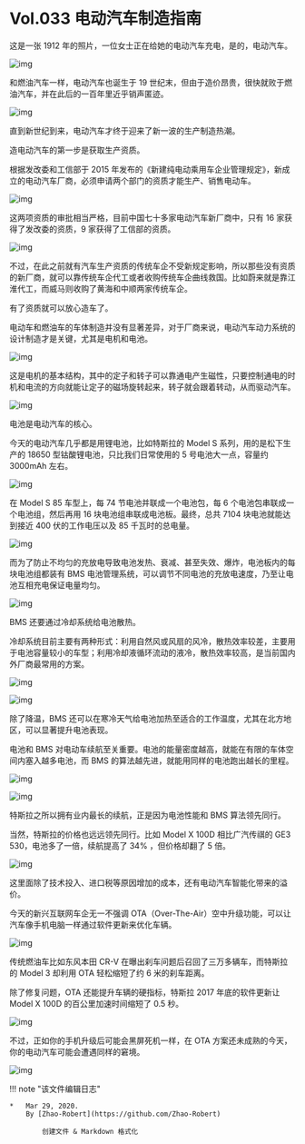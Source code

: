 # Vol.033 电动汽车制造指南

这是一张 1912 年的照片，一位女士正在给她的电动汽车充电，是的，电动汽车。

![img](https://paperclip.host/static/U6yRaDu1NaY8y3ae9stIQkl9uOAbb5icyxDKlIpEm2bY4zNEJUN5OUcMqurKZdSEZVgicHuLqCqkLS88MHhrPSibA.jpg)

和燃油汽车一样，电动汽车也诞生于 19 世纪末，但由于造价昂贵，很快就败于燃油汽车，并在此后的一百年里近乎销声匿迹。

![img](https://paperclip.host/static/U6yRaDu1NaY8y3ae9stIQkl9uOAbb5icyCMRanbhBVwZHSlUia801l3zUTuXGbqqhO3EGcQDoFibWcBEmEzicXicD5A.gif)

直到新世纪到来，电动汽车才终于迎来了新一波的生产制造热潮。

造电动汽车的第一步是获取生产资质。

根据发改委和工信部于 2015 年发布的《新建纯电动乘用车企业管理规定》，新成立的电动汽车厂商，必须申请两个部门的资质才能生产、销售电动车。

![img](https://paperclip.host/static/U6yRaDu1NaY8y3ae9stIQkl9uOAbb5icy8WRHyM77ia2Re9Vr6SuppfDvXzJg1RkY3n8wiaia4NKSZWP78TXdTmrGg.gif)

这两项资质的审批相当严格，目前中国七十多家电动汽车新厂商中，只有 16 家获得了发改委的资质，9 家获得了工信部的资质。

![img](https://paperclip.host/static/U6yRaDu1NaY8y3ae9stIQkl9uOAbb5icy0COw5931DeTib3OQCONLceJWrqibf4ATqPznO6AMLM4BXj7LhoQTficXw.png)

不过，在此之前就有汽车生产资质的传统车企不受新规定影响，所以那些没有资质的新厂商，就可以靠传统车企代工或者收购传统车企曲线救国。比如蔚来就是靠江淮代工，而威马则收购了黄海和中顺两家传统车企。

有了资质就可以放心造车了。

电动车和燃油车的车体制造并没有显著差异，对于厂商来说，电动汽车动力系统的设计制造才是关键，尤其是电机和电池。

![img](https://paperclip.host/static/U6yRaDu1NaY8y3ae9stIQkl9uOAbb5icyQdCNhic58eCiaibEXiapIPIEJ2MrrFfSer5sP2wHlxueZS3qiayos4GRwaw.jpg)

这是电机的基本结构，其中的定子和转子可以靠通电产生磁性，只要控制通电的时机和电流的方向就能让定子的磁场旋转起来，转子就会跟着转动，从而驱动汽车。

![img](https://paperclip.host/static/U6yRaDu1NaY8y3ae9stIQkl9uOAbb5icykCvsSl8CTYyLJBy5sofXFWvZk5gq8nzfOdLpZKDmD3xsfYrMO0JlJA.gif)

电池是电动汽车的核心。

今天的电动汽车几乎都是用锂电池，比如特斯拉的 Model S 系列，用的是松下生产的 18650 型钴酸锂电池，只比我们日常使用的 5 号电池大一点，容量约 3000mAh 左右。

![img](https://paperclip.host/static/U6yRaDu1NaY8y3ae9stIQkl9uOAbb5icyicuPa9MH59sXX8FAw0ibMNvKXKjyqgjjA04NFtmnia6ROgrEfhgyHGJTw.png)

在 Model S 85 车型上，每 74 节电池并联成一个电池包，每 6 个电池包串联成一个电池组，然后再用 16 块电池组串联成电池板。最终，总共 7104 块电池就能达到接近 400 伏的工作电压以及 85 千瓦时的总电量。

![img](https://paperclip.host/static/U6yRaDu1NaY8y3ae9stIQkl9uOAbb5icyGhHHfdyYhN9nIrOlJdEYCEKTQx9NWclkrVZXZD2dnEyLzxDYvlDLuA.gif)

而为了防止不均匀的充放电导致电池发热、衰减、甚至失效、爆炸，电池板内的每块电池组都装有 BMS 电池管理系统，可以调节不同电池的充放电速度，乃至让电池互相充电保证电量均匀。

![img](https://paperclip.host/static/U6yRaDu1NaY8y3ae9stIQkl9uOAbb5icy5SiaWNIa1P2HJicJVsye1GqMP3z5qAR2lTTCS6DvedV8eVu5vZicnbqFg.gif)

BMS 还要通过冷却系统给电池散热。

冷却系统目前主要有两种形式：利用自然风或风扇的风冷，散热效率较差，主要用于电池容量较小的车型；利用冷却液循环流动的液冷，散热效率较高，是当前国内外厂商最常用的方案。

![img](https://paperclip.host/static/U6yRaDu1NaY8y3ae9stIQkl9uOAbb5icyXFqnzrEF6O3kUGaicfDF3URq1kibWhvQmA4B4a5LnCG0xRoKIUxcZia3g.gif)

![img](https://paperclip.host/static/U6yRaDu1NaY8y3ae9stIQkl9uOAbb5icycadxQUibg7UP2fUG1ykAicRXBibTNyQCAveIUibu3QDt0pV2ia2Fybs47AQ.gif)

除了降温，BMS 还可以在寒冷天气给电池加热至适合的工作温度，尤其在北方地区，可以显著提升电池表现。

电池和 BMS 对电动车续航至关重要。电池的能量密度越高，就能在有限的车体空间内塞入越多电池，而 BMS 的算法越先进，就能用同样的电池跑出越长的里程。

![img](https://paperclip.host/static/U6yRaDu1NaY8y3ae9stIQkl9uOAbb5icy6icOIoWibFLZxz7lb7o6OMI8wyI9LU8NicmcAfnIq5pGxMZCTnqu2MMFw.png)

![img](https://paperclip.host/static/U6yRaDu1NaY8y3ae9stIQkl9uOAbb5icyQbKbbPVgQAS316eAMZ5iaKaC9ktXP2ibBbcxvMjXF94s3oDxI3dwS21w.png)

特斯拉之所以拥有业内最长的续航，正是因为电池性能和 BMS 算法领先同行。

当然，特斯拉的价格也远远领先同行。比如 Model X 100D 相比广汽传祺的 GE3 530，电池多了一倍，续航提高了 34% ，但价格却翻了 5 倍。

![img](https://paperclip.host/static/U6yRaDu1NaY8y3ae9stIQkl9uOAbb5icyyScG5wrz85ok0rKgm8WcPn4t09hCL7vB8hs1XicVBvTqh3glDCFyqmg.png)

这里面除了技术投入、进口税等原因增加的成本，还有电动汽车智能化带来的溢价。

今天的新兴互联网车企无一不强调 OTA（Over-The-Air）空中升级功能，可以让汽车像手机电脑一样通过软件更新来优化车辆。

![img](https://paperclip.host/static/U6yRaDu1NaY8y3ae9stIQkl9uOAbb5icyBza4VO2cEcVxcokFymQF2epLDVuSbrgXoOhNvY9fsUVKzoSPxEQUYQ.gif)

传统燃油车比如东风本田 CR-V 在曝出刹车问题后召回了三万多辆车，而特斯拉的 Model 3 却利用 OTA 轻松缩短了约 6 米的刹车距离。

除了修复问题，OTA 还能提升车辆的硬指标，特斯拉 2017 年底的软件更新让 Model X 100D 的百公里加速时间缩短了 0.5 秒。

![img](https://paperclip.host/static/U6yRaDu1NaY8y3ae9stIQkl9uOAbb5icyJW2JFGNMgjCLqiaUaqnC33libgY3IPpzAfFjJUlkibzRsHrCiad3lYtwsQ.gif)

不过，正如你的手机升级后可能会黑屏死机一样，在 OTA 方案还未成熟的今天，你的电动汽车可能会遭遇同样的窘境。

![img](https://paperclip.host/static/U6yRaDu1NaY8y3ae9stIQkl9uOAbb5icy9X7p72XNfWdAZxIVN50v7emRM3UdkNFWCjTZic84qKwIibJDr3cibMVGQ.png)

!!! note "该文件编辑日志"

	* 	Mar 29, 2020.
		By [Zhao-Robert](https://github.com/Zhao-Robert)
	
			创建文件 & Markdown 格式化
